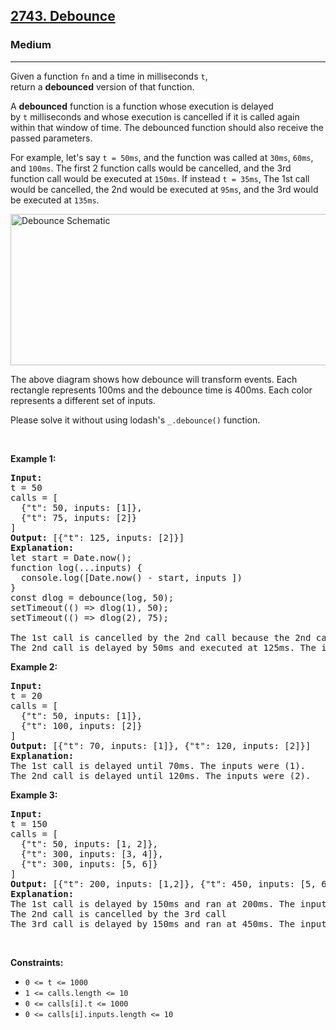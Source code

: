 <h2><a href="https://leetcode.com/problems/debounce/?envType=study-plan-v2&envId=30-days-of-javascript">2743. Debounce</a></h2><h3>Medium</h3><hr><p>Given a function&nbsp;<code>fn</code> and a time in milliseconds&nbsp;<code>t</code>, return&nbsp;a&nbsp;<strong>debounced</strong>&nbsp;version of that function.</p>

<p>A&nbsp;<strong>debounced</strong>&nbsp;function is a function whose execution is delayed by&nbsp;<code>t</code>&nbsp;milliseconds and whose&nbsp;execution is cancelled if it is called again within that window of time. The debounced function should also receive the passed parameters.</p>

<p>For example, let&#39;s say&nbsp;<code>t = 50ms</code>, and the function was called at&nbsp;<code>30ms</code>,&nbsp;<code>60ms</code>, and <code>100ms</code>. The first 2 function calls would be cancelled, and the 3rd function call would be executed at&nbsp;<code>150ms</code>. If instead&nbsp;<code>t = 35ms</code>, The 1st call would be cancelled, the 2nd would be executed at&nbsp;<code>95ms</code>, and the 3rd would be executed at&nbsp;<code>135ms</code>.</p>

<p><img alt="Debounce Schematic" src="https://assets.leetcode.com/uploads/2023/04/08/screen-shot-2023-04-08-at-11048-pm.png" style="width: 800px; height: 242px;" /></p>

<p>The above diagram&nbsp;shows how debounce will transform&nbsp;events. Each rectangle represents 100ms and the debounce time is 400ms. Each color represents a different set of inputs.</p>

<p>Please solve it without using lodash&#39;s&nbsp;<code>_.debounce()</code> function.</p>

<p>&nbsp;</p>
<p><strong class="example">Example 1:</strong></p>

<pre>
<strong>Input:</strong> 
t = 50
calls = [
&nbsp; {&quot;t&quot;: 50, inputs: [1]},
&nbsp; {&quot;t&quot;: 75, inputs: [2]}
]
<strong>Output:</strong> [{&quot;t&quot;: 125, inputs: [2]}]
<strong>Explanation:</strong>
let start = Date.now();
function log(...inputs) { 
&nbsp; console.log([Date.now() - start, inputs ])
}
const dlog = debounce(log, 50);
setTimeout(() =&gt; dlog(1), 50);
setTimeout(() =&gt; dlog(2), 75);

The 1st call is cancelled by the 2nd call because the 2nd call occurred before 100ms
The 2nd call is delayed by 50ms and executed at 125ms. The inputs were (2).
</pre>

<p><strong class="example">Example 2:</strong></p>

<pre>
<strong>Input:</strong> 
t = 20
calls = [
&nbsp; {&quot;t&quot;: 50, inputs: [1]},
&nbsp; {&quot;t&quot;: 100, inputs: [2]}
]
<strong>Output:</strong> [{&quot;t&quot;: 70, inputs: [1]}, {&quot;t&quot;: 120, inputs: [2]}]
<strong>Explanation:</strong>
The 1st call is delayed until 70ms. The inputs were (1).
The 2nd call is delayed until 120ms. The inputs were (2).
</pre>

<p><strong class="example">Example 3:</strong></p>

<pre>
<strong>Input:</strong> 
t = 150
calls = [
&nbsp; {&quot;t&quot;: 50, inputs: [1, 2]},
&nbsp; {&quot;t&quot;: 300, inputs: [3, 4]},
&nbsp; {&quot;t&quot;: 300, inputs: [5, 6]}
]
<strong>Output:</strong> [{&quot;t&quot;: 200, inputs: [1,2]}, {&quot;t&quot;: 450, inputs: [5, 6]}]
<strong>Explanation:</strong>
The 1st call is delayed by 150ms and ran at 200ms. The inputs were (1, 2).
The 2nd call is cancelled by the 3rd call
The 3rd call is delayed by 150ms and ran at 450ms. The inputs were (5, 6).
</pre>

<p>&nbsp;</p>
<p><strong>Constraints:</strong></p>

<ul>
	<li><code>0 &lt;= t &lt;= 1000</code></li>
	<li><code>1 &lt;= calls.length &lt;= 10</code></li>
	<li><code>0 &lt;= calls[i].t &lt;= 1000</code></li>
	<li><code>0 &lt;= calls[i].inputs.length &lt;= 10</code></li>
</ul>
